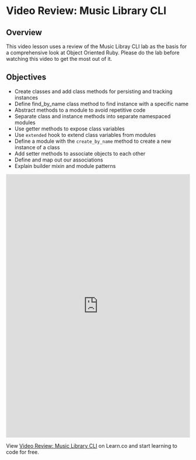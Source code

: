 # Video Review: Music Library CLI

## Overview

This video lesson uses a review of the Music Libray CLI lab as the basis for a comprehensive look at Object Oriented Ruby. Please do the lab before watching this video to get the most out of it. 

## Objectives

- Create classes and add class methods for persisting and tracking instances
- Define find_by_name class method to find instance with a specific name
- Abstract methods to a module to avoid repetitive code
- Separate class and instance methods into separate namespaced modules
- Use getter methods to expose class variables
- Use `extended` hook to extend class variables from modules
- Define a module with the `create_by_name` method to create a new instance of a class
- Add setter methods to associate objects to each other
- Define and map out our associations
- Explain builder mixin and module patterns

<iframe width="100%" height="720" src="https://www.youtube.com/embed/iClea2crypU?rel=0&amp;showinfo=0" frameborder="0" allowfullscreen></iframe>

<p class='util--hide'>View <a href='https://learn.co/lessons/oo-ruby-video-review-music-library-cli'>Video Review: Music Library CLI</a> on Learn.co and start learning to code for free.</p>

